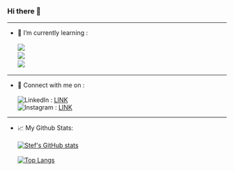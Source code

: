 ### Hi there 👋
________________________________________________________

- 🌱 I’m currently learning   :	<br> <br>
![](https://img.shields.io/badge/Code-JavaScript-informational?style=flat&logo=JavaScript&color=323330)<br>
![](https://img.shields.io/badge/Code-CSS3-informational?style=flat&logo=CSS3&color=1572B6)<br>
![](https://img.shields.io/badge/Code-HTML5-informational?style=flat&logo=HTML5&color=E34F26)<br>

________________________________________________________

- 💬 Connect with me on : <br> <br>
![LinkedIn](https://img.shields.io/badge/linkedin-%230077B5.svg?style=for-the-badge&logo=linkedin&logoColor=white) : <a href="https://www.linkedin.com/in/stef-de-boeck-22a802221/"> LINK </a> <br>
![Instagram](https://img.shields.io/badge/<Instagram>-%23E4405F.svg?style=for-the-badge&logo=Instagram&logoColor=white) : <a href="https://www.instagram.com/stef_dbk/"> LINK </a>

________________________________________________________

- 📈 My Github Stats: <br> <br>
[![Stef's GitHub stats](https://github-readme-stats.vercel.app/api?username=pgm-stefdebo3)](https://github.com/anuraghazra/github-readme-stats) <br> <br>
[![Top Langs](https://github-readme-stats.vercel.app/api/top-langs/?username=pgm-stefdebo3&layout=compact)](https://github.com/pgm-stefdebo3)



